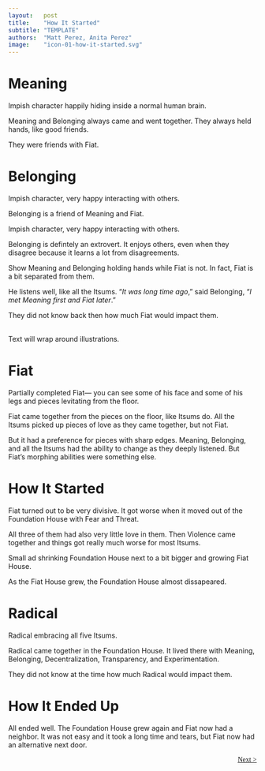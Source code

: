 ```yaml
---
layout:   post
title:    "How It Started"
subtitle: "TEMPLATE"
authors:  "Matt Perez, Anita Perez"
image:    "icon-01-how-it-started.svg"
---
```


<div style='display:none; '>
 <p>Meaning is what you would call a deep introvert.</p>
</div>

<h1>Meaning</h1>
 <div class="_illustration">Impish character happily hiding inside a normal human brain.</div>
 <p>Meaning and Belonging always came and went together. They always held hands, like good friends.</p>
 <p>They were friends with Fiat.</p>

<h1>Belonging</h1>
  <div class="_illustration">
   Impish character, very happy interacting with others.
  </div>
 <p>Belonging is a friend of Meaning and Fiat.</p>
  <div class="_illustration">
   Impish character, very happy interacting with others.
  </div>
 <p>Belonging is defintely an extrovert. It enjoys others, even when they disagree because it learns a lot from disagreements.</p>
  <div class="_illustration">Show Meaning and Belonging holding hands while Fiat is not. In fact, Fiat is a bit separated from them.</div>
 <p>He listens well, like all the Itsums. &ldquo;<em>It was long time ago</em>,&rdquo; said Belonging, &ldquo;<em>I met Meaning first and Fiat later</em>.&rdquo;</p>
 <p>They did not know back then how much Fiat would impact them.</p>
  <br />
  <div class="_illustration">Text will wrap around illustrations.</div>

<h1>Fiat</h1>
  <div class="_illustration">Partially completed Fiat&mdash; you can see some of his face and some of his legs and pieces levitating from the floor.</div>
 <p>Fiat came together from the pieces on the floor, like Itsums do. All the Itsums picked up pieces of love as they came together, but not Fiat.</p>
 <p>But it had a preference for pieces with sharp edges. Meaning, Belonging, and all the Itsums had the ability to change as they deeply listened. But Fiat&rsquo;s morphing abilities were something else.</p>

<h1>How It Started</h1>
 <p>Fiat turned out to be very divisive. It got worse when it moved out of the Foundation House with Fear and Threat.</p>
 <p>All three of them had also very little love in them. Then Violence came together and things got really much worse for most Itsums.</p>
  <div class="_illustration">Small ad shrinking Foundation House next to a bit bigger and growing Fiat House.</div>
 <p>As the Fiat House grew, the Foundation House almost dissapeared.</p>

<h1>Radical</h1>
  <div class="_illustration">Radical embracing all five Itsums.</div>
 <p>Radical came together in the Foundation House. It lived there with Meaning, Belonging, Decentralization, Transparency, and Experimentation.</p>
 <p>They did not know at the time how much Radical would impact them.</p>

<h1>How It Ended Up</h1>
 <p>All ended well. The Foundation House grew again and Fiat now had a neighbor. It was not easy and it took a long time and tears, but Fiat now had an alternative next door.</p>

<div style="margin-bottom:1in; font-family: American Typewriter, serif; ">
 <span style="float:right; "><a href="https://radicalcompanies.com/2024/08/05/how-it-went">Next &gt;</a></span>
</div>
